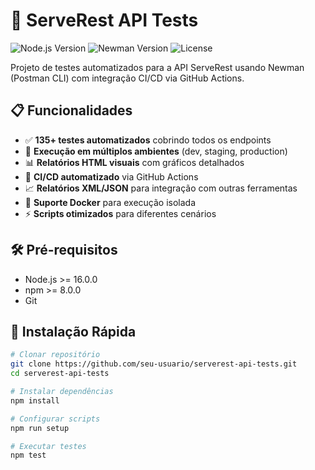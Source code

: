 # 🚀 ServeRest API Tests

![Node.js Version](https://img.shields.io/badge/node-%3E%3D16.0.0-brightgreen)
![Newman Version](https://img.shields.io/badge/newman-6.0.0-blue)
![License](https://img.shields.io/badge/license-MIT-green)

Projeto de testes automatizados para a API ServeRest usando Newman (Postman CLI) com integração CI/CD via GitHub Actions.

## 📋 Funcionalidades

- ✅ **135+ testes automatizados** cobrindo todos os endpoints
- 🔄 **Execução em múltiplos ambientes** (dev, staging, production)
- 📊 **Relatórios HTML visuais** com gráficos detalhados
- 🤖 **CI/CD automatizado** via GitHub Actions
- 📈 **Relatórios XML/JSON** para integração com outras ferramentas
- 🐳 **Suporte Docker** para execução isolada
- ⚡ **Scripts otimizados** para diferentes cenários

## 🛠️ Pré-requisitos

- Node.js >= 16.0.0
- npm >= 8.0.0
- Git

## 🚀 Instalação Rápida

```bash
# Clonar repositório
git clone https://github.com/seu-usuario/serverest-api-tests.git
cd serverest-api-tests

# Instalar dependências
npm install

# Configurar scripts
npm run setup

# Executar testes
npm test

